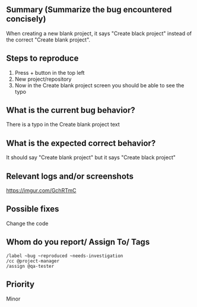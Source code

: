 
## Summary (Summarize the bug encountered concisely)
When creating a new blank project, it says "Create black project" instead of the correct "Create blank project". 


## Steps to reproduce     
1. Press + button in the top left
2. New project/repository
3. Now in the Create blank project screen you should be able to see the typo
   

## What is the current bug behavior?
There is a typo in the Create blank project text
     

## What is the expected correct behavior?
It should say "Create blank project" but it says "Create black project"

     
## Relevant logs and/or screenshots
https://imgur.com/GchRTmC

      

## Possible fixes
Change the code


## Whom do you report/ Assign To/ Tags
    /label ~bug ~reproduced ~needs-investigation
    /cc @project-manager 
    /assign @qa-tester    

## Priority
Minor
      
